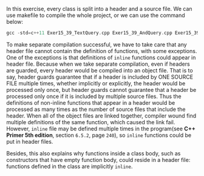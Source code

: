 In this exercise, every class is split into a header and a source file. We can use makefile to compile the whole project, or we can use the command below:

```cpp
gcc -std=c++11 Exer15_39_TextQuery.cpp Exer15_39_AndQuery.cpp Exer15_39_OrQuery.cpp Exer15_39_NotQuery.cpp Exer15_39_Ouery.cpp Exer15_39.cpp -o ./obj/Exer15_39.exe
```

To make separate compilation successful, we have to take care that any header file cannot contain the definition of functions, with some exceptions. One of the exceptions is that definitions of ```inline``` functions could appear in header file. Because when we take separate compilation, even if headers are guarded, every header would be compiled into an object file. That is to say, header guards guarantee that if a header is included by ONE SOURCE FILE multiple times, whether implicitly or explicitly, the header would be processed only once, but header guards cannot guarantee that a header be processed only once if it is included by multiple source files. Thus the definitions of non-inline functions that appear in a header would be processed as many times as the number of source files that include the header. When all of the object files are linked together, compiler wound find multiple definitions of the same function, which caused the link fail. However, ```inline``` file may be defined multiple times in the program(see **C++ Primer 5th edition**, section ```6.5.2```, page ```240```), so ```inline``` functions could be put in header files.

Besides, this also explains why functions inside a class body, such as constructors that have empty function body, could reside in a header file: functions defined in the class are implicitly ```inline```.